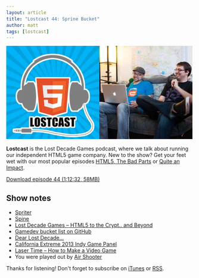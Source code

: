```yaml
---
layout: article
title: "Lostcast 44: Sprine Bucket"
author: matt
tags: [lostcast]
---
```

<div class="full-frame">
	<img alt="Lostcast gamedev podcast" src="/media/images/lostcast/ldgTeam.jpg" width="500" height="250">
</div>

**Lostcast** is the Lost Decade Games podcast, where we talk about running our independent HTML5 game company. New to the show? Get your feet wet with our most popular episodes [HTML5, The Bad Parts](/lostcast-episode-7-html5-the-bad-parts/) or [Quite an Impact](/lostcast-episode-14-quite-an-impact/).

<a class="download-podcast" href="http://media.lostdecadegames.com/lostcast/lostcast_44.mp3">
	Download episode 44 (1:12:32, 58MB)
</a>

## Show notes

* [Spriter](http://www.brashmonkey.com/spriter.htm)
* [Spine](http://esotericsoftware.com/)
* [Lost Decade Games – HTML5 to the Crypt.. and Beyond](http://www.gamedevacademy.org/lost-decade-games/)
* [Gamedev bucket list on GitHub](https://gist.github.com/gardaud/1766179)
* [Dear Lost Decade…](/dear-lost-decade/)
* [California Extreme 2013 Indy Game Panel](http://www.youtube.com/watch?v=pEBosTzXBCg)
* [Laser Time – How to Make a Video Game](http://www.lasertimepodcast.com/2012/06/04/laser-time-how-to-make-a-video-game/)
* You were played out by [Air Shooter](http://joshuamorse.bandcamp.com/track/air-shooter)

Thanks for listening! Don't forget to subscribe on [iTunes](http://itunes.apple.com/us/podcast/lostcast/id481950724) or [RSS](http://www.lostdecadegames.com/lostcast.xml).
